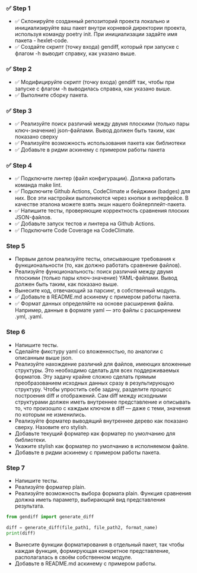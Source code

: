 ### ✅  Step 1
* ✅ Склонируйте созданный репозиторий проекта локально и инициализируйте ваш пакет внутри корневой директории проекта, используя команду poetry init. При инициализации задайте имя пакета - hexlet-code.
* ✅ Создайте скрипт (точку входа) gendiff, который при запуске с флагом -h выводит справку, как указано выше.

### ✅ Step 2
* ✅ Модифицируйте скрипт (точку входа) gendiff так, чтобы при запуске с флагом -h выводилась справка, как указано выше.
* ✅ Выполните сборку пакета.

### ✅ Step 3
* ✅ Реализуйте поиск различий между двумя плоскими (только пары ключ-значение) json-файлами. Вывод должен быть таким, как показано сверху
* ✅ Реализуйте возможность использования пакета как библиотеки
* ✅ Добавьте в ридми аскинему с примером работы пакета

### ✅ Step 4
* ✅ Подключите линтер (файл конфигурации). Должна работать команда make lint.
* ✅ Подключите Github Actions, CodeClimate и бейджики (badges) для них. Все эти настройки выполняются через кнопки в интерфейсе. В качестве эталона можете взять экшн нашего бойлерплейт-пакета.
* ✅ Напишите тесты, проверяющие корректность сравнения плоских JSON-файлов.
* ✅ Добавьте запуск тестов и линтера на Github Actions.
* ✅ Подключите Code Coverage на CodeClimate.

### Step 5
* Первым делом реализуйте тесты, описывающие требования к функциональности (то, как должно работать сравнение файлов).
* Реализуйте функциональность: поиск различий между двумя плоскими (только пары ключ-значение) YAML-файлами. Вывод должен быть таким, как показано выше.
* Вынесите код, отвечающий за парсинг, в собственный модуль.
* ✅ Добавьте в README.md аскинему с примером работы пакета.
* ✅ Формат данных определяйте на основе расширения файла. Например, данные в формате yaml — это файлы с расширением .yml, .yaml.

### Step 6
* Напишите тесты.
* Сделайте фикстуру yaml со вложенностью, по аналогии с описанным выше json.
* Реализуйте нахождение различий для файлов, имеющих вложенные структуры. Это необходимо сделать для всех поддерживаемых форматов. Эту задачу крайне сложно сделать прямым преобразованием исходных данных сразу в результирующую структуру. Чтобы упростить себе задачу, разделите процесс построения diff и отображений. Сам diff между исходными структурами должен иметь внутреннее представление и описывать то, что произошло с каждым ключом в diff — даже с теми, значения по которым не изменились.
* Реализуйте форматер выводящий внутреннее дерево как показано сверху. Назовите его stylish.
* Добавьте текущий форматер как форматер по умолчанию для библиотеки.
* Укажите stylish как форматер по умолчанию в исполняемом файле.
* Добавьте в ридми аскинему с примером работы пакета.

### Step 7
* Напишите тесты.
* Реализуйте форматер plain.
* Реализуйте возможность выбора формата plain. Функция сравнения должна иметь параметр, выбирающий вид представления результата.

```python
from gendiff import generate_diff

diff = generate_diff(file_path1, file_path2, format_name)
print(diff)
```
* Вынесите функции форматирования в отдельный пакет, так чтобы каждая функция, формирующая конкретное представление, располагалась в своём собственном модуле.
* Добавьте в README.md аскинему с примером работы.